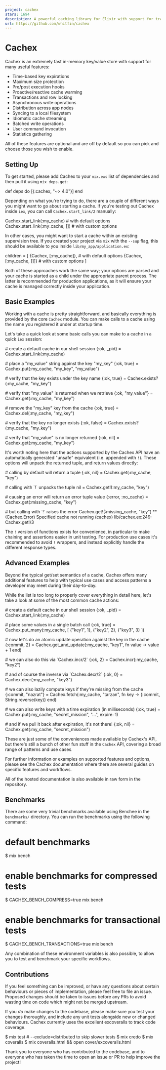 ```yaml
---
project: cachex
stars: 1694
description: A powerful caching library for Elixir with support for transactions, fallbacks and expirations
url: https://github.com/whitfin/cachex
---
```


Cachex
======

Cachex is an extremely fast in-memory key/value store with support for many useful features:

-   Time-based key expirations
-   Maximum size protection
-   Pre/post execution hooks
-   Proactive/reactive cache warming
-   Transactions and row locking
-   Asynchronous write operations
-   Distribution across app nodes
-   Syncing to a local filesystem
-   Idiomatic cache streaming
-   Batched write operations
-   User command invocation
-   Statistics gathering

All of these features are optional and are off by default so you can pick and choose those you wish to enable.

Setting Up
----------

To get started, please add Cachex to your `mix.exs` list of dependencies and then pull it using `mix deps.get`:

def deps do
  \[{:cachex, "~> 4.0"}\]
end

Depending on what you're trying to do, there are a couple of different ways you might want to go about starting a cache. If you're testing out Cachex inside `iex`, you can call `Cachex.start_link/2` manually:

Cachex.start\_link(:my\_cache)     \# with default options
Cachex.start\_link(:my\_cache, \[\]) \# with custom options

In other cases, you might want to start a cache within an existing supervision tree. If you created your project via `mix` with the `--sup` flag, this should be available to you inside `lib/my_app/application.ex`:

children \= \[
  {Cachex, \[:my\_cache\]},     \# with default options
  {Cachex, \[:my\_cache, \[\]\]}  \# with custom options
\]

Both of these approaches work the same way; your options are parsed and your cache is started as a child under the appropriate parent process. The latter is recommended for production applications, as it will ensure your cache is managed correctly inside your application.

Basic Examples
--------------

Working with a cache is pretty straightforward, and basically everything is provided by the core `Cachex` module. You can make calls to a cache using the name you registered it under at startup time.

Let's take a quick look at some basic calls you can make to a cache in a quick `iex` session:

\# create a default cache in our shell session
{:ok, \_pid} \= Cachex.start\_link(:my\_cache)

\# place a "my\_value" string against the key "my\_key"
{:ok, true} \= Cachex.put(:my\_cache, "my\_key", "my\_value")

\# verify that the key exists under the key name
{:ok, true} \= Cachex.exists?(:my\_cache, "my\_key")

\# verify that "my\_value" is returned when we retrieve
{:ok, "my\_value"} \= Cachex.get(:my\_cache, "my\_key")

\# remove the "my\_key" key from the cache
{:ok, true} \= Cachex.del(:my\_cache, "my\_key")

\# verify that the key no longer exists
{:ok, false} \= Cachex.exists?(:my\_cache, "my\_key")

\# verify that "my\_value" is no longer returned
{:ok, nil} \= Cachex.get(:my\_cache, "my\_key")

It's worth noting here that the actions supported by the Cachex API have an automatically generated "unsafe" equivalent (i.e. appended with `!`). These options will unpack the returned tuple, and return values directly:

\# calling by default will return a tuple
{:ok, nil} \= Cachex.get(:my\_cache, "key")

\# calling with \`!\` unpacks the tuple
nil \= Cachex.get!(:my\_cache, "key")

\# causing an error will return an error tuple value
{:error, :no\_cache} \=  Cachex.get(:missing\_cache, "key")

\# but calling with \`!\` raises the error
Cachex.get!(:missing\_cache, "key")
\*\* (Cachex.Error) Specified cache not running
    (cachex) lib/cachex.ex:249: Cachex.get!/3

The `!` version of functions exists for convenience, in particular to make chaining and assertions easier in unit testing. For production use cases it's recommended to avoid `!` wrappers, and instead explicitly handle the different response types.

Advanced Examples
-----------------

Beyond the typical get/set semantics of a cache, Cachex offers many additional features to help with typical use cases and access patterns a developer may meet during their day-to-day.

While the list is too long to properly cover everything in detail here, let's take a look at some of the most common cache actions:

\# create a default cache in our shell session
{:ok, \_pid} \= Cachex.start\_link(:my\_cache)

\# place some values in a single batch call
{:ok, true} \= Cachex.put\_many(:my\_cache, \[
    {"key1", 1},
    {"key2", 2},
    {"key3", 3}
\])

\# now let's do an atomic update operation against the key in the cache
{:commit, 2} \= Cachex.get\_and\_update(:my\_cache, "key1", fn value \->
    value + 1
end)

\# we can also do this via \`Cachex.incr/2\`
{:ok, 2} \= Cachex.incr(:my\_cache, "key2")

\# and of course the inverse via \`Cachex.decr/2\`
{:ok, 0} \= Cachex.decr(:my\_cache, "key3")

\# we can also lazily compute keys if they're missing from the cache
{:commit, "nazrat"} \= Cachex.fetch(:my\_cache, "tarzan", fn key \->
  {:commit, String.reverse(key)}
end)

\# we can also write keys with a time expiration (in milliseconds)
{:ok, true} \= Cachex.put(:my\_cache, "secret\_mission", "...", expire: 1)

\# and if we pull it back after expiration, it's not there!
{:ok, nil} \= Cachex.get(:my\_cache, "secret\_mission")

These are just some of the conveniences made available by Cachex's API, but there's still a bunch of other fun stuff in the `Cachex` API, covering a broad range of patterns and use cases.

For further information or examples on supported features and options, please see the Cachex documentation where there are several guides on specific features and workflows.

All of the hosted documentation is also available in raw form in the repository.

Benchmarks
----------

There are some very trivial benchmarks available using Benchee in the `benchmarks/` directory. You can run the benchmarks using the following command:

# default benchmarks
$ mix bench

# enable benchmarks for compressed tests
$ CACHEX\_BENCH\_COMPRESS=true mix bench

# enable benchmarks for transactional tests
$ CACHEX\_BENCH\_TRANSACTIONS=true mix bench

Any combination of these environment variables is also possible, to allow you to test and benchmark your specific workflows.

Contributions
-------------

If you feel something can be improved, or have any questions about certain behaviours or pieces of implementation, please feel free to file an issue. Proposed changes should be taken to issues before any PRs to avoid wasting time on code which might not be merged upstream.

If you _do_ make changes to the codebase, please make sure you test your changes thoroughly, and include any unit tests alongside new or changed behaviours. Cachex currently uses the excellent excoveralls to track code coverage.

$ mix test # --exclude=distributed to skip slower tests
$ mix credo
$ mix coveralls
$ mix coveralls.html && open cover/excoveralls.html

Thank you to everyone who has contributed to the codebase, and to everyone who has taken the time to open an issue or PR to help improve the project!
